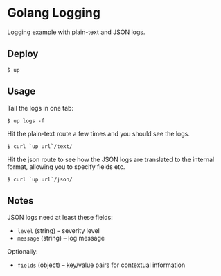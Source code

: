 
# Golang Logging

Logging example with plain-text and JSON logs.

## Deploy

```
$ up
```

## Usage

Tail the logs in one tab:

```
$ up logs -f
```

Hit the plain-text route a few times and you should see the logs.

```
$ curl `up url`/text/
```

Hit the json route to see how the JSON logs are translated to the internal
format, allowing you to specify fields etc.

```
$ curl `up url`/json/
```

## Notes

JSON logs need at least these fields:

- `level` (string) – severity level
- `message` (string) – log message

Optionally:

- `fields` (object) – key/value pairs for contextual information
